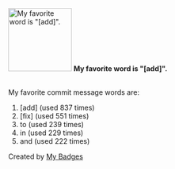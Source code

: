 <img src="https://my-badges.github.io/my-badges/favorite-word.png" alt="My favorite word is &quot;[add]&quot;." title="My favorite word is &quot;[add]&quot;." width="128">
<strong>My favorite word is &quot;[add]&quot;.</strong>
<br><br>

My favorite commit message words are:

1. [add] (used 837 times)
2. [fix] (used 551 times)
3. to (used 239 times)
4. in (used 229 times)
5. and (used 222 times)


Created by <a href="https://github.com/my-badges/my-badges">My Badges</a>